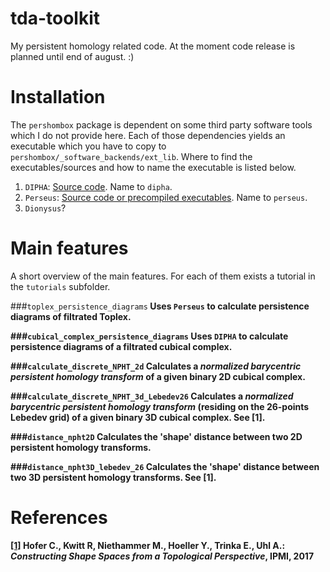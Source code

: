# tda-toolkit
My persistent homology related code. 
At the moment code release is planned until end of august. :) 


# Installation

The `pershombox` package is dependent on some third party software tools which I do not provide here.
Each of those dependencies yields an executable which you have to copy to 
`pershombox/_software_backends/ext_lib`.
Where to find the executables/sources and how to name the executable is listed below. 

1. `DIPHA`: [Source code](https://github.com/DIPHA/dipha). Name to `dipha`.
2. `Perseus`: [Source code or precompiled executables](http://people.maths.ox.ac.uk/nanda/perseus/index.html). 
Name to `perseus`.
3. `Dionysus`?

# Main features
A short overview of the main features. For each of them exists a tutorial in the `tutorials` subfolder.

###`toplex_persistence_diagrams`<b>
Uses `Perseus` to calculate persistence diagrams of filtrated Toplex. 

###`cubical_complex_persistence_diagrams`<b>
Uses `DIPHA` to calculate persistence diagrams of a filtrated cubical complex.

###`calculate_discrete_NPHT_2d`<b>
Calculates a *normalized barycentric persistent homology transform* of a given binary 2D cubical complex.

###`calculate_discrete_NPHT_3d_Lebedev26`<b>
Calculates a *normalized barycentric persistent homology transform* (residing on 
the 26-points Lebedev grid) of a given binary 3D cubical complex.
See [1].

###`distance_npht2D`
Calculates the 'shape' distance between two 2D persistent homology transforms. 

###`distance_npht3D_lebedev_26`
Calculates the 'shape' distance between two 3D persistent homology transforms. See [1].

# References 
[[1]](http://wwwx.cs.unc.edu/~mn/sites/default/files/hofer2017_ipmi.pdf)
Hofer C., Kwitt R, Niethammer M., Hoeller Y., Trinka E., Uhl A.: 
*Constructing Shape Spaces from a Topological Perspective*, 
IPMI, 
2017




